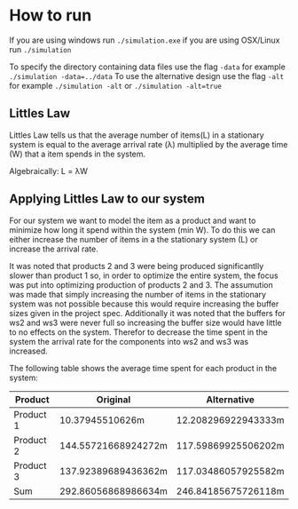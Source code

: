 # How to run
If you are using windows run `./simulation.exe`
if you are using OSX/Linux run `./simulation`

To specify the directory containing data files use the flag `-data` for example `./simulation -data=../data`
To use the alternative design use the flag `-alt` for example `./simulation -alt` or `./simulation -alt=true`

## Littles Law
Littles Law tells us that the average number of items(L) in a stationary system is equal to the average arrival rate (λ) multiplied by the average time (W) that a item spends in the system.

Algebraically: L = λW

## Applying Littles Law to our system
For our system we want to model the item as a product and want to minimize how long it spend within the system (min W). To do this we can either increase the number of items in a the stationary system (L) or increase the arrival rate.

It was noted that products 2 and 3 were being produced significantlly slower than product 1 so, in order to optimize the entire system, the focus was put into optimizing production of products 2 and 3. The assumution was made that simply increasing the number of items in the stationary system was not possible because this would require increasing the buffer sizes given in the project spec. Additionally it was noted that the buffers for ws2 and ws3 were never full so increasing the buffer size would have little to no effects on the system. Therefor to decrease the time spent in the system the arrival rate for the components into ws2 and ws3 was increased.

The following table shows the average time spent for each product in the system:

| Product    | Original | Alternative |
|------------|----------|-------------|
| Product 1  | 10.37945510626m | 12.208296922943333m |
| Product 2  | 144.55721668924272m | 117.59869925506202m |
| Product 3  | 137.92389689436362m | 117.03486057925582m |
| Sum        | 292.86056868986634m | 246.84185675726118m |
